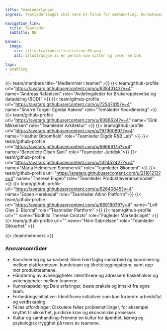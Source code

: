 ```yaml
---
title: Teamlederlauget
ingress: Teamlederlauget skal være et forum for samhandling, kunnskapsdeling og koordinering på tvers av alle tilretteleggingsteam og plattformteam i BOD. Lauget skal bidra til å styrke helhetlig leveranse, optimalisere samarbeid og fremme kontinuerlig forbedring. 

navigation_link:
  title: Teamleder
  subtitle: NN

banner:
  image:
    src: /illustrations/illustration-03.png
    alt: Illustrasjon av en person som sitter og leser en bok

tags:
- enabling
---
```


{{< team/members title="Medlemmer i teamet" >}}
{{< team/github-profile url="https://avatars.githubusercontent.com/u/63843143?v=4" name="Andreas Rafaelsen" role="Avdelingsleder for Brukeropplevelse og datadeling (BOD)" >}}
{{< team/github-profile url="https://avatars.githubusercontent.com/u/72547415?v=4" name="Snorre Torgeir Egedal Aakerø" role="Temaleder Koordinering" >}}
{{< team/github-profile url="https://avatars.githubusercontent.com/u/6088624?v=4" name="Eirik Mikkelsen" role="Teamleder Arkitektur" >}}
{{< team/github-profile url="https://avatars.githubusercontent.com/u/197900897?v=4" name="Heather Broomfield" role="Teamleder Digdir R&B Lab" >}}
{{< team/github-profile url="https://avatars.githubusercontent.com/u/66666175?v=4" name="Benedicte Olsen Sørli" role="Teamleder Juridisk">}}
{{< team/github-profile url="https://avatars.githubusercontent.com/u/132452427?v=4" name="Maria Helmersen Sommervik" role="Teamleder Økonomi" >}}
{{< team/github-profile url="https://avatars.githubusercontent.com/u/21181213?v=4" name="Therese Engen" role="Teamleder Produktleveransemodell" >}}
{{< team/github-profile url="https://avatars.githubusercontent.com/u/62640845?v=4" name="Espen Herskedal" role="Teamleder Altinn Platform">}}
 {{< team/github-profile url="https://avatars.githubusercontent.com/u/66918079?v=4" name="Leif Olav S. Bjordal" role="Teamleder Plattform" >}}
 {{< team/github-profile url="" name="Bodhild Therese Cirotzki" role="Fagleder Markedslaget" >}}
 {{< team/github-profile url="" name="Hein Gabrielsen" role="Teamleder Sikkerhet" >}}

{{< /team/members >}}


### Ansvarsområder

- Koordinering og samarbeid: Sikre tverrfaglig samarbeid og koordinering mellom plattformteam, kundeteam og tilretteleggingsteam, samt opp mot produktteamene.
- Håndtering av avhengigheter: Identifisere og adressere flaskehalser og avhengigheter mellom teamene.
- Kunnskapsdeling: Dele erfaringer, beste praksis og innsikt fra egne team.
- Forbedringsinitiativer: Identifisere initiativer som kan forbedre arbeidsflyt og verdiskaping.
- Felles utfordringer: Diskutere felles problemstillinger, for eksempel knyttet til sikkerhet, juridiske krav og økonomiske prosesser.
- Kultur og samhandling: Fremme en kultur for åpenhet, læring og psykologisk trygghet på tvers av teamene.  
